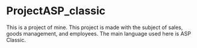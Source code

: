 # ProjectASP_classic
This is a project of mine. This project is made with the subject of sales, goods management, and employees.
The main language used here is ASP Classic.
